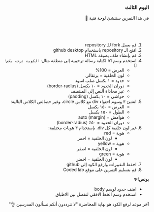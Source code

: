 <div dir=rtl>
<h3>اليوم الثالث </h3></p>
<p dir="rtl">في هذا التمرين سننشئ لوحة فنية 🎨 </p>
<h1></h1>
<p dir="rtl"> 

1. قم بعمل fork للـ repository
2. افتح الـ repository باستخدام github desktop
3. قم بإنشاء ملف بصيغة HTML
4. استخدم وسم h1 لكتابة رسالة ترحيبية إلى منطقة
مثال: `الكويت ترحب بكم! 👋`
    * العرض = 100%
    * لون الخلفية = برتقالي
    * حدود = ١ بكسل صلب اسود
    * دوران الحدود = ١٠ بكسل (border-radius)
    * غير محاذاة النص إلى المنتصف
    * حواشي = ١٠ بكسل (padding)
5. انشئ ٣ وسوم احتواء div مع كلاس circle، وغير خصائص الكلاس التالية:
    * العرض = ١٥٠ بكسل
    * الطول = ١٥٠ بكسل
    * هوامش = auto (margin)
    * دوران الحدود = ٥٠٪ (border-radius)
6. غير لون خلفية كل div، بإستخدام ٣ هويات مختلفة:
   * هوية = red
      * لون الخلفية = احمر
    * هوية = yellow
      * لون الخلفية = اصفر
    * هوية = green
      * لون الخلفية = اخضر
7. احفظ التغييرات وارفع الكود إلى github
8. قم بتسليم التمرين على موقع Coded lab
<p dir="rtl">
<strong>بونص!✨</strong></p>

* اضف حدود لوسم body 
* استخدم وسم الخط الافقي لتفصل بين الاطباق 

آخر موعد لرفع الكود هو نهاية المحاضرة "لا تترددون أنكم تسألون المدرسين 👌"
  
</div>
